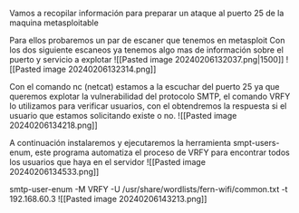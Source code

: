 Vamos a recopilar información para preparar un ataque al puerto 25 de la maquina metasploitable

Para ellos probaremos un par de escaner que tenemos en metasploit
Con los dos siguiente escaneos ya tenemos algo mas de información sobre el puerto y servicio a explotar
![[Pasted image 20240206132037.png|1500]]
![[Pasted image 20240206132314.png]]


Con el comando nc (netcat) estamos a la escuchar del puerto 25 ya que queremos explotar la vulnerabilidad del protocolo SMTP, el comando VRFY lo utilizamos para verificar usuarios, con el obtendremos la respuesta si el usuario que estamos solicitando existe o no.
![[Pasted image 20240206134218.png]]


A continuación instalaremos y ejecutaremos la herramienta smpt-users-enum, este programa automatiza el proceso de VRFY para encontrar todos los usuarios que haya en el servidor
![[Pasted image 20240206134533.png]]

smtp-user-enum -M VRFY -U /usr/share/wordlists/fern-wifi/common.txt -t 192.168.60.3
![[Pasted image 20240206143213.png]]
